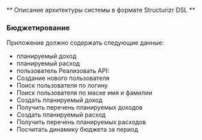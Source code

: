 ** Описание архитектуры системы в формате Structurizr DSL **
### Бюджетирование
Приложение должно содержать следующие данные: 
- планируемый доход
- планируемый расход
- пользователь
Реализовать API:  
- Создание нового пользователя
- Поиск пользователя по логину
- Поиск пользователя по маске имя и фамилии
- Создать планируемый доход
- Получить перечень планируемых доходов
- Создать планируемый расход
- Получить перечень планируемых расходов
- Посчитать динамику бюджета за период
